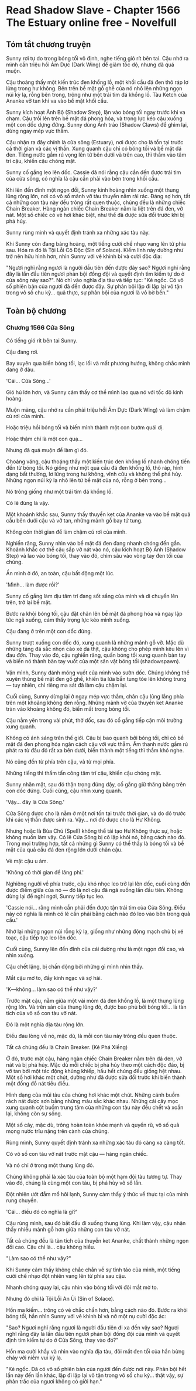 # Read Shadow Slave - Chapter 1566 The Estuary online free - Novelfull

## Tóm tắt chương truyện

Sunny rơi tự do trong bóng tối vô định, nghe tiếng gió rít bên tai. Cậu nhớ ra mình cần triệu hồi Ám Dực (Dark Wing) để giảm tốc độ, nhưng đã quá muộn.

Cậu thoáng thấy một kiến trúc đen khổng lồ, một khối cầu đá đen thô ráp lơ lửng trong hư không. Bên trên bề mặt gồ ghề của nó nhô lên những ngọn núi kỳ lạ, rỗng bên trong, trông như một trái tim đá khổng lồ. Tàu Ketch của Ananke vỡ tan khi va vào bề mặt khối cầu.

Sunny kích hoạt Ảnh Bộ (Shadow Step), lặn vào bóng tối ngay trước khi va chạm. Cậu trồi lên trên bề mặt đá phong hóa, và trọng lực kéo cậu xuống một con dốc dựng đứng. Sunny dùng Ảnh trảo (Shadow Claws) để ghìm lại, dừng ngay mép vực thẳm.

Cậu nhận ra đây chính là cửa sông (Estuary), nơi được cho là tồn tại trước cả thời gian và các vị thần. Xung quanh cậu chỉ có bóng tối và bề mặt đá đen. Tiếng nước gầm rú vọng lên từ bên dưới và trên cao, thì thầm vào tâm trí cậu, khiến cậu chóng mặt.

Sunny cố gắng leo lên dốc. Cassie đã nói rằng cậu cần đến được trái tim của cửa sông, có nghĩa là cậu cần phải vào bên trong khối cầu.

Khi lên đến đỉnh một ngọn đồi, Sunny kinh hoàng nhìn xuống một thung lũng rộng lớn, nơi có vô số mảnh vỡ tàu thuyền nằm rải rác. Đáng sợ hơn, tất cả những con tàu này đều trông rất quen thuộc, chúng đều là những chiếc Chain Breaker. Hàng ngàn chiếc Chain Breaker nằm la liệt trên đá đen, vỡ nát. Một số chiếc có vẻ hơi khác biệt, như thể đã được sửa đổi trước khi bị phá hủy.

Sunny rùng mình và quyết định tránh xa những xác tàu này.

Khi Sunny còn đang bàng hoàng, một tiếng cười chế nhạo vang lên từ phía sau. Hóa ra đó là Tội Lỗi Cô Độc (Sin of Solace). Kiếm linh này dường như trở nên hữu hình hơn, nhìn Sunny với vẻ khinh bỉ và cười độc địa:

"Ngươi nghĩ rằng ngươi là người đầu tiên đến được đây sao? Ngươi nghĩ rằng đây là lần đầu tiên ngươi phản bội đồng đội và quyết định tìm kiếm tự do ở cửa sông này sao?". Nó chỉ vào nghĩa địa tàu và tiếp tục: "Kẻ ngốc. Có vô số phiên bản của ngươi đã đến được đây. Sự phản bội lặp đi lặp lại vô tận trong vô số chu kỳ... quả thực, sự phản bội của ngươi là vô bờ bến."

## Toàn bộ chương

### Chương 1566 Cửa Sông

Có tiếng gió rít bên tai Sunny.

Cậu đang rơi.

Bay xuyên qua biển bóng tối, lạc lối và mất phương hướng, không chắc mình đang ở đâu.

'Cái... Cửa Sông...'

Gió hú lớn hơn, và Sunny cảm thấy cơ thể mình lao qua nó với tốc độ kinh hoàng.

Muộn màng, cậu nhớ ra cần phải triệu hồi Ám Dực (Dark Wing) và làm chậm cú rơi của mình.

Hoặc triệu hồi bóng tối và biến mình thành một con bướm quái dị.

Hoặc thậm chí là một con quạ...

Nhưng đã quá muộn để làm gì đó.

Choáng váng, cậu thoáng thấy một kiến trúc đen khổng lồ nhanh chóng tiến đến từ bóng tối. Nó giống như một quả cầu đá đen khổng lồ, thô ráp, hình dạng bất thường, lơ lửng trong hư không, vĩnh cửu và không thể phá hủy. Những ngọn núi kỳ lạ nhô lên từ bề mặt của nó, rỗng ở bên trong...

Nó trông giống như một trái tim đá khổng lồ.

Có lẽ đúng là vậy.

Một khoảnh khắc sau, Sunny thấy thuyền ket của Ananke va vào bề mặt quả cầu bên dưới cậu và vỡ tan, những mảnh gỗ bay tứ tung.

Không còn thời gian để làm chậm cú rơi của mình.

Nghiến răng, Sunny nhìn vào bề mặt đá đen đang nhanh chóng đến gần. Khoảnh khắc cơ thể cậu sắp vỡ nát vào nó, cậu kích hoạt Bộ Ảnh (Shadow Step) và lao vào bóng tối, thay vào đó, chìm sâu vào vòng tay đen tối của chúng.

Ẩn mình ở đó, an toàn, cậu bất động một lúc.

'Mình... làm được rồi?'

Sunny cố gắng làm dịu tâm trí đang sốt sắng của mình và di chuyển lên trên, trở lại bề mặt.

Bước ra khỏi bóng tối, cậu đặt chân lên bề mặt đá phong hóa và ngay lập tức ngã xuống, cảm thấy trọng lực kéo mình xuống.

Cậu đang ở trên một con dốc đứng.

Sunny trượt xuống con dốc đó, xung quanh là những mảnh gỗ vỡ. Mặc dù những tảng đá sắc nhọn cào xé da thịt, cậu không cho phép mình kêu lên vì đau đớn. Thay vào đó, cậu nghiến răng, quấn bóng tối xung quanh bàn tay và biến nó thành bàn tay vuốt của một sản vật bóng tối (shadowspawn).

Vặn mình, Sunny đánh móng vuốt của mình vào sườn dốc. Chúng không thể xuyên thủng bề mặt đen gồ ghề, khiến tia lửa bắn tung tóe lên không trung — tuy nhiên, chỉ riêng ma sát đã làm cậu chậm lại.

Cuối cùng, Sunny dừng lại ở ngay mép vực thẳm, chân cậu lủng lẳng phía trên một khoảng không đen rỗng. Những mảnh vỡ của thuyền ket Ananke tràn vào khoảng không đó, biến mất trong bóng tối.

Cậu nằm yên trong vài phút, thở dốc, sau đó cố gắng tiếp cận môi trường xung quanh.

Không có ánh sáng trên thế giới. Cậu bị bao quanh bởi bóng tối, chỉ có bề mặt đá đen phong hóa ngăn cách cậu với vực thẳm. Âm thanh nước gầm rú phát ra từ đâu đó rất xa bên dưới, biến thành một tiếng thì thầm khó nghe.

Nó cũng đến từ phía trên cậu, và từ mọi phía.

Những tiếng thì thầm tấn công tâm trí cậu, khiến cậu chóng mặt.

Sunny nhăn mặt, sau đó thận trọng đứng dậy, cố gắng giữ thăng bằng trên con dốc đứng. Cuối cùng, cậu nhìn xung quanh.

'Vậy... đây là Cửa Sông.'

Cửa Sông được cho là nằm ở một nơi tồn tại trước thời gian, và do đó trước khi các vị thần được sinh ra. Vậy... nơi đó được cho là Hư Không.

Nhưng hoặc là Bùa Chú (Spell) không thể tái tạo Hư Không thực sự, hoặc không muốn làm vậy. Có lẽ Cửa Sông bị cô lập khỏi nó, bằng cách nào đó. Trong mọi trường hợp, tất cả những gì Sunny có thể thấy là bóng tối và bề mặt của quả cầu đá đen rộng lớn dưới chân cậu.

Vẻ mặt cậu u ám.

'Không có thời gian để lãng phí.'

Nghiêng người về phía trước, cậu khó nhọc leo trở lại lên dốc, cuối cùng đến được điểm giữa của nó — đó là nơi cậu đã ngã xuống lần đầu tiên. Không dừng lại để nghỉ ngơi, Sunny tiếp tục leo.

'Cassie nói... rằng mình cần phải đến được tận trái tim của Cửa Sông. Điều này có nghĩa là mình có lẽ cần phải bằng cách nào đó leo vào bên trong quả cầu.'

Nhớ lại những ngọn núi rỗng kỳ lạ, giống như những động mạch chủ bị xé toạc, cậu tiếp tục leo lên dốc.

Cuối cùng, Sunny lên đến đỉnh của cái dường như là một ngọn đồi cao, và nhìn xuống.

Cậu chết lặng, bị chấn động bởi những gì mình nhìn thấy.

Mắt cậu mở to, đầy kinh ngạc và sợ hãi.

'K—không... làm sao có thể như vậy?'

Trước mặt cậu, nằm giữa một vài mỏm đá đen khổng lồ, là một thung lũng rộng lớn. Và trên sàn của thung lũng đó, được bao phủ bởi bóng tối... là tàn tích của vô số con tàu vỡ nát.

Đó là một nghĩa địa tàu rộng lớn.

Điều đau lòng về nó, mặc dù, là mỗi con tàu này trông đều quen thuộc.

Tất cả chúng đều là Chain Breaker. (Kẻ Phá Xiềng)

Ở đó, trước mặt cậu, hàng ngàn chiếc Chain Breaker nằm trên đá đen, vỡ nát và bị phá hủy. Mặc dù mỗi chiếc bị phá hủy theo một cách độc đáo, bị vỡ tan bởi một tác động khủng khiếp, hầu hết chúng đều giống hệt nhau. Một số hơi khác một chút, dường như đã được sửa đổi trước khi biến thành một đống đổ nát tiêu điều.

Hình dạng của mũi tàu của chúng hơi khác một chút. Những cánh buồm rách nát được sơn bằng những màu sắc khác nhau. Những cái cây mọc xung quanh cột buồm trung tâm của những con tàu này đều chết và xoắn lại, không còn sự sống.

Một số cây, mặc dù, trông hoàn toàn khỏe mạnh và quyến rũ, vô số quả mọng nước trĩu nặng trên cành của chúng.

Rùng mình, Sunny quyết định tránh xa những xác tàu đó càng xa càng tốt.

Có vô số con tàu vỡ nát trước mặt cậu — hàng ngàn chiếc.

Và nó chỉ ở trong một thung lũng đó.

Chúng không phải là xác tàu của toàn bộ một hạm đội tàu tương tự. Thay vào đó, chúng là cùng một con tàu, bị phá hủy vô số lần.

Đột nhiên ướt đẫm mồ hôi lạnh, Sunny cảm thấy ý thức về thực tại của mình rung chuyển.

'Cái... điều đó có nghĩa là gì?'

Cậu rùng mình, sau đó bắt đầu đi xuống thung lũng. Khi làm vậy, cậu nhận thấy nhiều mảnh gỗ hơn giữa những con tàu vỡ nát.

Tất cả chúng đều là tàn tích của thuyền ket Ananke, chất thành những ngọn đồi cao. Cậu chỉ là... cậu không hiểu.

"Làm sao có thể như vậy?"

Khi Sunny cảm thấy không chắc chắn về sự tỉnh táo của mình, một tiếng cười chế nhạo đột nhiên vang lên từ phía sau cậu.

Nhanh chóng quay lại, cậu nhìn vào bóng tối với đôi mắt mở to.

Nhưng đó chỉ là Tội Lỗi An Ủi (Sin of Solace).

Hồn ma kiếm... trông có vẻ chắc chắn hơn, bằng cách nào đó. Bước ra khỏi bóng tối, hắn nhìn Sunny với vẻ khinh bỉ và nở một nụ cười độc ác:

"Sao? Ngươi nghĩ rằng ngươi là người đầu tiên đi xa đến vậy sao? Ngươi nghĩ rằng đây là lần đầu tiên ngươi phản bội đồng đội của mình và quyết định tìm kiếm tự do ở Cửa Sông, thay vào đó?"

Hồn ma cười khẩy và nhìn vào nghĩa địa tàu, đôi mắt đen tối của hắn bừng cháy với niềm vui kỳ lạ.

"Kẻ ngốc. Đã có vô số phiên bản của ngươi đến được nơi này. Phản bội hết lần này đến lần khác, lặp đi lặp lại vô tận trong vô số chu kỳ... thật vậy, sự phản trắc của ngươi không có giới hạn."